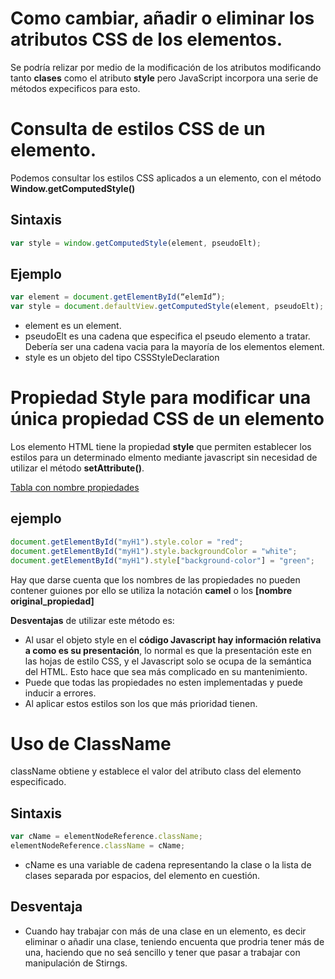 # Como cambiar, añadir o eliminar los atributos CSS de los elementos.

Se podría relizar por medio de la modificación de los atributos modificando tanto **clases** como el atributo **style** pero JavaScript incorpora una serie de métodos expecificos para esto.

# Consulta de estilos CSS de un elemento.
Podemos consultar los estilos CSS aplicados a un elemento, con el método **Window.getComputedStyle()**
## Sintaxis
```javascript
var style = window.getComputedStyle(element, pseudoElt);
```

## Ejemplo
```javascript
var element = document.getElementById(“elemId”);
var style = document.defaultView.getComputedStyle(element, pseudoElt);
```
- element es un element.
- pseudoElt es una cadena que especifica el pseudo elemento a tratar. Debería ser una cadena vacia para la mayoría de los elementos element.
- style es un objeto del tipo CSSStyleDeclaration

# Propiedad Style para modificar una única propiedad CSS de un elemento

Los elemento HTML tiene la propiedad **style** que permiten establecer los estilos para un determinado elmento mediante javascript sin necesidad de utilizar  el método **setAttribute()**. 

[Tabla con nombre propiedades](https://www.w3schools.com/jsref/dom_obj_style.asp)

## ejemplo
```javascript
document.getElementById("myH1").style.color = "red";
document.getElementById("myH1").style.backgroundColor = "white";
document.getElementById("myH1").style["background-color"] = "green";
```
Hay que darse cuenta que los nombres de las propiedades no pueden contener guiones por ello se utiliza la notación **camel** o los **[nombre original_propiedad]** 

**Desventajas** de utilizar este método es:

- Al usar el objeto style en el **código Javascript hay información relativa a como es su presentación**, lo normal es que la presentación este en las hojas de estilo CSS, y el Javascript solo se ocupa de la semántica del HTML. Esto hace que sea más complicado en su mantenimiento.
- Puede que todas las propiedades no esten implementadas y puede inducir a errores.
- Al aplicar estos estilos son los que más prioridad tienen.

# Uso de ClassName
className obtiene y establece el valor del atributo class del elemento especificado.

## Sintaxis
```javascript
var cName = elementNodeReference.className;
elementNodeReference.className = cName;
```
- cName es una variable de cadena representando la clase o la lista de clases separada por espacios, del elemento en cuestión.

## Desventaja
- Cuando hay trabajar con más de una clase en un elemento, es decir eliminar o añadir una clase, teniendo encuenta que prodria tener más de una, haciendo que no seá sencillo y tener que pasar a trabajar con manipulación de Stirngs.


